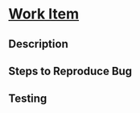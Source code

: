 # [Work Item](./link-to-the-work-item)

## Description

<!-- Concise description of the problem and the solution -->

## Steps to Reproduce Bug

<!-- Provide steps to recreate the bug in environment you are addressing the bug in -->

## Testing

<!-- Instructions for testing and validation of your code -->
